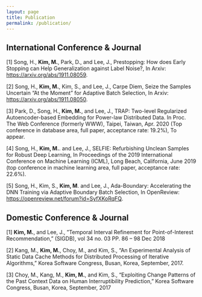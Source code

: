 ```yaml
---
layout: page
title: Publication
permalink: /publication/
---
```


## International Conference & Journal
[1] Song, H., **Kim, M.**, Park, D., and Lee, J., Prestopping: How does Early Stopping can Help Generalization against Label Noise?, In Arxiv: https://arxiv.org/abs/1911.08059.

[2] Song, H., **Kim, M.**, Kim, S., and Lee, J., Carpe Diem, Seize the Samples Uncertain “At the Moment” for Adaptive Batch Selection, In Arxiv: https://arxiv.org/abs/1911.08050.

[3] Park, D., Song, H., **Kim, M.**, and Lee, J., TRAP: Two-level Regularized Autoencoder-based Embedding for Power-law Distributed Data. In Proc. The Web Conference (formerly WWW), Taipei, Taiwan, Apr. 2020 (Top conference in database area, full paper, acceptance rate: 19.2%), To appear.

[4] Song, H., **Kim, M.**. and Lee, J., SELFIE: Refurbishing Unclean Samples for Robust Deep Learning, In Proceedings of the 2019 International Conference on Machine Learning (ICML), Long Beach, California, June 2019 (top conference in machine learning area, full paper, acceptance rate: 22.6%).

[5] Song, H., Kim, S., **Kim, M**. and Lee, J., Ada-Boundary: Accelerating the DNN Training via Adaptive Boundary Batch Selection, In OpenReview: https://openreview.net/forum?id=SyfXKoRqFQ.

## Domestic Conference & Journal

[1] **Kim, M.**, and Lee, J., ”Temporal Interval Refinement for Point-of-Interest Recommendation,” (SIGDB), vol 34 no. 03 PP. 86 – 98 Dec 2018

[2] Kang, M., **Kim, M.**, Choy, M., and Kim, S., “An Experimental Analysis of Static Data Cache Methods for Distributed Processing of Iterative Algorithms,” Korea Software Congress, Busan, Korea, September,
2017.

[3] Choy, M., Kang, M., **Kim, M.**, and Kim, S., “Exploiting Change Patterns of the Past Context Data on Human Interruptibility Prediction,” Korea Software Congress, Busan, Korea, September, 2017

